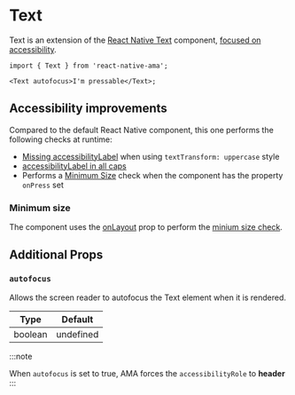 # Text

Text is an extension of the [React Native Text](https://reactnative.dev/docs/text) component, [focused on accessibility](#accessibility-improvements).

```tsx
import { Text } from 'react-native-ama';

<Text autofocus>I'm pressable</Text>;
```

## Accessibility improvements

Compared to the default React Native component, this one performs the following checks at runtime:

- [Missing accessibilityLabel](../guidelines/uppercase-text.md#uppercase_text_no_accessibility_label) when using `textTransform: uppercase` style
- [accessibilityLabel in all caps](../guidelines/uppercase-text.md#uppercase_accessibility_label)
- Performs a [Minimum Size](../guidelines/minimum-size.md) check <DevOnly /> when the component has the property `onPress` set

### Minimum size

The component uses the [onLayout](https://reactnative.dev/docs/layoutevent) prop to perform the [minium size check](../guidelines/minimum-size.md).

## Additional Props

### `autofocus`

Allows the screen reader to autofocus the Text element when it is rendered.

| Type    | Default   |
|---------|-----------|
| boolean | undefined |

:::note

When `autofocus` is set to true, AMA forces the `accessibilityRole` to **header**
:::
